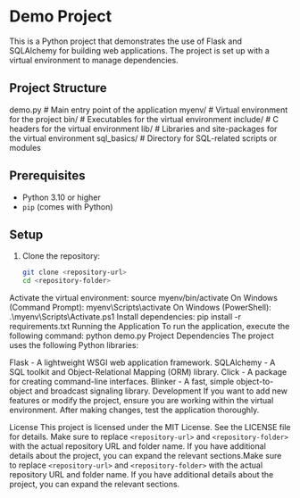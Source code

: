 # Demo Project

This is a Python project that demonstrates the use of Flask and SQLAlchemy for building web applications. The project is set up with a virtual environment to manage dependencies.

## Project Structure

demo.py # Main entry point of the application myenv/ # Virtual environment for the project bin/ # Executables for the virtual environment include/ # C headers for the virtual environment lib/ # Libraries and site-packages for the virtual environment sql_basics/ # Directory for SQL-related scripts or modules

## Prerequisites

- Python 3.10 or higher
- `pip` (comes with Python)

## Setup

1. Clone the repository:
   ```bash
   git clone <repository-url>
   cd <repository-folder>
Activate the virtual environment:
source myenv/bin/activate
On Windows (Command Prompt):
myenv\Scripts\activate
On Windows (PowerShell):
.\myenv\Scripts\Activate.ps1
Install dependencies:
pip install -r requirements.txt
Running the Application
To run the application, execute the following command:
python demo.py
Project Dependencies
The project uses the following Python libraries:

Flask - A lightweight WSGI web application framework.
SQLAlchemy - A SQL toolkit and Object-Relational Mapping (ORM) library.
Click - A package for creating command-line interfaces.
Blinker - A fast, simple object-to-object and broadcast signaling library.
Development
If you want to add new features or modify the project, ensure you are working within the virtual environment. After making changes, test the application thoroughly.

License
This project is licensed under the MIT License. See the LICENSE file for details.
Make sure to replace `<repository-url>` and `<repository-folder>` with the actual repository URL and folder name. If you have additional details about the project, you can expand the relevant sections.Make sure to replace `<repository-url>` and `<repository-folder>` with the actual repository URL and folder name. If you have additional details about the project, you can expand the relevant sections.
